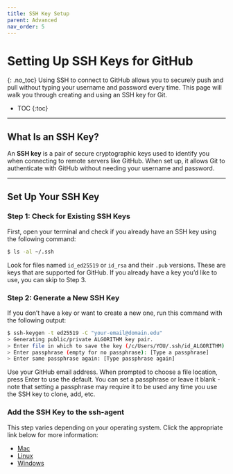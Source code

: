 ```yaml
---
title: SSH Key Setup
parent: Advanced
nav_order: 5
---
```


# Setting Up SSH Keys for GitHub
{: .no_toc}
Using SSH to connect to GitHub allows you to securely push and pull without typing your username and password every time. This page will walk you through creating and using an SSH key for Git.

- TOC
{:toc}

---

## What Is an SSH Key?
An **SSH key** is a pair of secure cryptographic keys used to identify you when connecting to remote servers like GitHub. When set up, it allows Git to authenticate with GitHub without needing your username and password.

---
## Set Up Your SSH Key
### Step 1: Check for Existing SSH Keys
First, open your terminal and check if you already have an SSH key using the following command:

```bash
$ ls -al ~/.ssh
```

Look for files named `id_ed25519` or `id_rsa` and their `.pub` versions. These are keys that are supported for GitHub. If you already have a key you’d like to use, you can skip to Step 3.

### Step 2: Generate a New SSH Key
If you don’t have a key or want to create a new one, run this command with the following output:
```bash
$ ssh-keygen -t ed25519 -C "your-email@domain.edu"
> Generating public/private ALGORITHM key pair.
> Enter file in which to save the key (/c/Users/YOU/.ssh/id_ALGORITHM):[Press enter]
> Enter passphrase (empty for no passphrase): [Type a passphrase]
> Enter same passphrase again: [Type passphrase again]

```
Use your GitHub email address. When prompted to choose a file location, press Enter to use the default. You can set a passphrase or leave it blank - note that setting a passphrase may require it to be used any time you use the SSH key to clone, add, etc.

### Add the SSH Key to the ssh-agent
This step varies depending on your operating system. Click the appropriate link below for more information:

- [Mac](https://docs.github.com/en/authentication/connecting-to-github-with-ssh/generating-a-new-ssh-key-and-adding-it-to-the-ssh-agent?platform=mac#adding-your-ssh-key-to-the-ssh-agent)
- [Linux](https://docs.github.com/en/authentication/connecting-to-github-with-ssh/generating-a-new-ssh-key-and-adding-it-to-the-ssh-agent?platform=linux#adding-your-ssh-key-to-the-ssh-agent)
- [Windows](https://docs.github.com/en/authentication/connecting-to-github-with-ssh/generating-a-new-ssh-key-and-adding-it-to-the-ssh-agent#adding-your-ssh-key-to-the-ssh-agent)